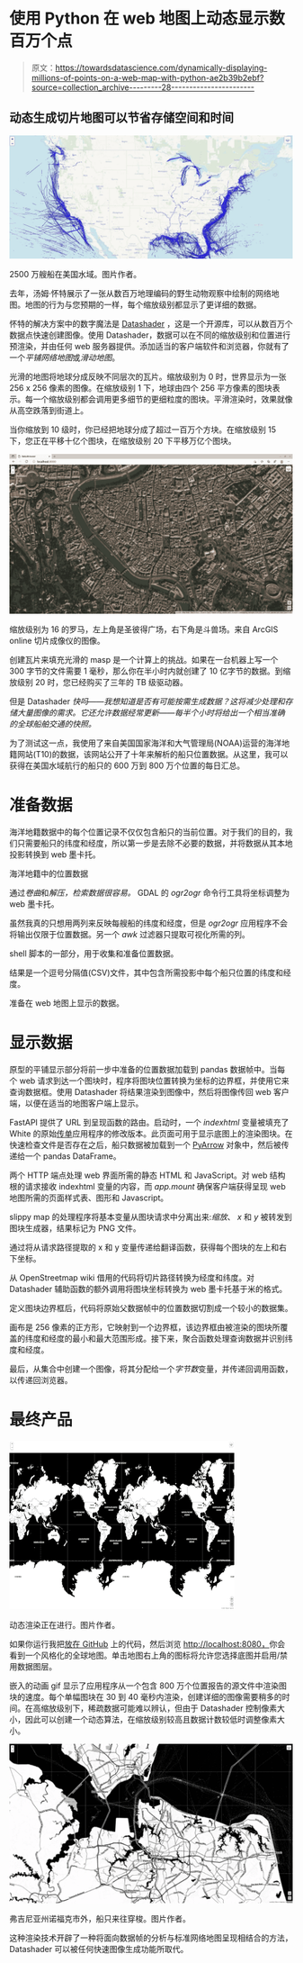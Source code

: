 # 使用 Python 在 web 地图上动态显示数百万个点

> 原文：<https://towardsdatascience.com/dynamically-displaying-millions-of-points-on-a-web-map-with-python-ae2b39b2ebf?source=collection_archive---------28----------------------->

## 动态生成切片地图可以节省存储空间和时间

![](img/647b4e7160e0ce41440e893e151312bd.png)

2500 万艘船在美国水域。图片作者。

去年，汤姆·怀特展示了一张从数百万地理编码的野生动物观察中绘制的网络地图。地图的行为与您预期的一样，每个缩放级别都显示了更详细的数据。

怀特的解决方案中的数字魔法是 [Datashader](https://datashader.org/) ，这是一个开源库，可以从数百万个数据点快速创建图像。使用 Datashader，数据可以在不同的缩放级别和位置进行预渲染，并由任何 web 服务器提供。添加适当的客户端软件和浏览器，你就有了一个*平铺网络地图*或*滑动地图*。

光滑的地图将地球分成反映不同层次的瓦片。缩放级别为 0 时，世界显示为一张 256 x 256 像素的图像。在缩放级别 1 下，地球由四个 256 平方像素的图块表示。每一个缩放级别都会调用更多细节的更细粒度的图块。平滑渲染时，效果就像从高空跌落到街道上。

当你缩放到 10 级时，你已经把地球分成了超过一百万个方块。在缩放级别 15 下，您正在平移十亿个图块，在缩放级别 20 下平移万亿个图块。

![](img/3271694bbcbd13fc50dd0682aec2ac34.png)

缩放级别为 16 的罗马，左上角是圣彼得广场，右下角是斗兽场。来自 ArcGIS online 切片成像仪的图像。

创建瓦片来填充光滑的 masp 是一个计算上的挑战。如果在一台机器上写一个 300 字节的文件需要 1 毫秒，那么你在半小时内就创建了 10 亿字节的数据。到缩放级别 20 时，您已经购买了三年的 TB 级驱动器。

但是 Datashader *快吗——我想知道是否有可能按需生成数据？这将减少处理和存储大量图像的需求。它还允许数据经常更新——每半个小时将给出一个相当准确的全球船舶交通的快照。*

为了测试这一点，我使用了来自美国国家海洋和大气管理局(NOAA)运营的海洋地籍网站(T10)的数据，该网站公开了十年来解析的船只位置数据。从这里，我可以获得在美国水域航行的船只的 600 万到 800 万个位置的每日汇总。

# 准备数据

海洋地籍数据中的每个位置记录不仅仅包含船只的当前位置。对于我们的目的，我们只需要船只的纬度和经度，所以第一步是去除不必要的数据，并将数据从其本地投影转换到 web 墨卡托。

海洋地籍中的位置数据

通过*卷曲*和*解压，检索数据很容易。* GDAL 的 *ogr2ogr* 命令行工具将坐标调整为 web 墨卡托。

虽然我真的只想用两列来反映每艘船的纬度和经度，但是 *ogr2ogr* 应用程序不会将输出仅限于位置数据。另一个 *awk* 过滤器只提取可视化所需的列。

shell 脚本的一部分，用于收集和准备位置数据。

结果是一个逗号分隔值(CSV)文件，其中包含所需投影中每个船只位置的纬度和经度。

准备在 web 地图上显示的数据。

# 显示数据

原型的平铺显示部分将前一步中准备的位置数据加载到 pandas 数据帧中。当每个 web 请求到达一个图块时，程序将图块位置转换为坐标的边界框，并使用它来查询数据框。使用 Datashader 将结果渲染到图像中，然后将图像传回 web 客户端，以便在适当的地图客户端上显示。

FastAPI 提供了 URL 到呈现函数的路由。启动时，一个 *indexhtml* 变量被填充了 White 的原始[传单](https://leafletjs.com/)应用程序的修改版本。此页面可用于显示底图上的渲染图块。在快速检查文件是否存在之后，船只数据被加载到一个 [PyArrow](https://arrow.apache.org/docs/python/) 对象中，然后被传递给一个 pandas DataFrame。

两个 HTTP 端点处理 web 界面所需的静态 HTML 和 JavaScript。对 web 结构根的请求接收 indexhtml 变量的内容，而 *app.mount* 确保客户端获得呈现 web 地图所需的页面样式表、图形和 Javascript。

slippy map 的处理程序将基本变量从图块请求中分离出来:*缩放*、 *x* 和 *y* 被转发到图块生成器，结果标记为 PNG 文件。

通过将从请求路径提取的 x 和 y 变量传递给翻译函数，获得每个图块的左上和右下坐标。

从 OpenStreetmap wiki 借用的代码将切片路径转换为经度和纬度。对 Datashader 辅助函数的额外调用将图块坐标转换为 web 墨卡托基于米的格式。

定义图块边界框后，代码将原始父数据帧中的位置数据切割成一个较小的数据集。

画布是 256 像素的正方形，它映射到一个边界框，该边界框由被渲染的图块所覆盖的纬度和经度的最小和最大范围形成。接下来，聚合函数处理查询数据并识别纬度和经度。

最后，从集合中创建一个图像，将其分配给一个*字节数*变量，并传递回调用函数，以传递回浏览器。

# 最终产品

![](img/d1d213790badced121b1cd8a36f5a07d.png)

动态渲染正在进行。图片作者。

如果你运行我把[放在 GitHub](https://github.com/ScottSyms/tileshade) 上的代码，然后浏览 [http://localhost:8080，](http://localhost:8080,)你会看到一个风格化的全球地图。单击地图右上角的图标将允许您选择底图并启用/禁用数据图层。

嵌入的动画 gif 显示了应用程序从一个包含 800 万个位置报告的源文件中渲染图块的速度。每个单幅图块在 30 到 40 毫秒内渲染，创建详细的图像需要稍多的时间。在高缩放级别下，稀疏数据可能难以辨认，但由于 Datashader 控制像素大小，因此可以创建一个动态算法，在缩放级别较高且数据计数较低时调整像素大小。

![](img/33be2713ce8a2ef853ee04418efc7c68.png)

弗吉尼亚州诺福克市外，船只来往穿梭。图片作者。

这种渲染技术开辟了一种将面向数据帧的分析与标准网络地图呈现相结合的方法，Datashader 可以被任何快速图像生成功能所取代。